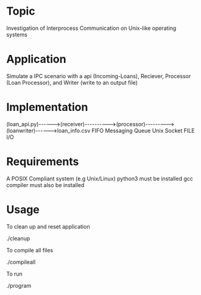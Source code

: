 # Topic
Investigation of Interprocess Communication on Unix-like operating systems

# Application
Simulate a IPC scenario with a api (Incoming-Loans), Reciever,  Processor (Loan Processor), and Writer (write to an output file)

# Implementation

(loan_api.py)------>(receiver)---------->(processor)--------->(loanwriter)------>loan_info.csv
   FIFO             Messaging Queue       Unix Socket           FILE I/O


# Requirements
A POSIX Compliant system (e.g Unix/Linux)
python3 must be installed
gcc compiler must also be installed

# Usage

To clean up and reset application

./cleanup

To compile all files

./compileall

To run

./program


